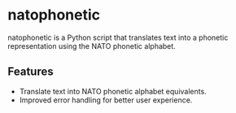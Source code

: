 # natophonetic

natophonetic is a Python script that translates text into a phonetic representation using the NATO phonetic alphabet.

## Features

- Translate text into NATO phonetic alphabet equivalents.
- Improved error handling for better user experience.
